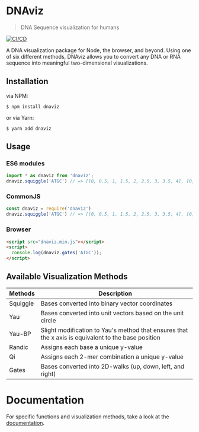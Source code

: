 # DNAviz

> DNA Sequence visualization for humans

[![CI/CD](https://github.com/IQTLabs/dnaviz/workflows/CI/CD/badge.svg)](https://github.com/IQTLabs/dnaviz/actions)

A DNA visualization package for Node, the browser, and beyond.
Using one of six different methods, DNAviz allows you to convert any DNA or RNA sequence into meaningful two-dimensional visualizations.

## Installation

via NPM:

```
$ npm install dnaviz
```

or via Yarn:

```
$ yarn add dnaviz
```

## Usage

### ES6 modules

```Typescript
import * as dnaviz from 'dnaviz';
dnaviz.squiggle('ATGC') // => [[0, 0.5, 1, 1.5, 2, 2.5, 3, 3.5, 4], [0, 0.5, 0, -0.5, -1, -0.5, 0, -0.5, 0]]
```

### CommonJS

```Typescript
const dnaviz = require('dnaviz')
dnaviz.squiggle('ATGC') // => [[0, 0.5, 1, 1.5, 2, 2.5, 3, 3.5, 4], [0, 0.5, 0, -0.5, -1, -0.5, 0, -0.5, 0]]
```

### Browser

```html
<script src="dnaviz.min.js"></script>
<script>
  console.log(dnaviz.gates('ATGC'));
</script>
```

## Available Visualization Methods

| Methods  | Description                                                                                         |
| -------- | --------------------------------------------------------------------------------------------------- |
| Squiggle | Bases converted into binary vector coordinates                                                      |
| Yau      | Bases converted into unit vectors based on the unit circle                                          |
| Yau-BP   | Slight modification to Yau's method that ensures that the x axis is equivalent to the base position |
| Randic   | Assigns each base a unique y-value                                                                  |
| Qi       | Assigns each 2-mer combination a unique y-value                                                     |
| Gates    | Bases converted into 2D-walks (up, down, left, and right)                                           |

# Documentation

For specific functions and visualization methods, take a look at the [documentation](https://iqtlabs.github.io/dnaviz/modules/_dnaviz_.html).
